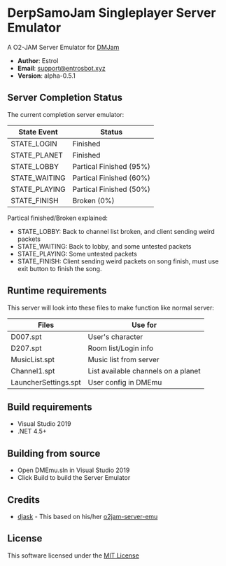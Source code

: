 # DerpSamoJam Singleplayer Server Emulator
A O2-JAM Server Emulator for [DMJam](http://dpjam.net) 
* **Author**: Estrol
* **Email**: support@entrosbot.xyz
* **Version**: alpha-0.5.1

## Server Completion Status
The current completion server emulator:

| State Event | Status |
| -------- | --------|
| STATE_LOGIN | Finished |
| STATE_PLANET | Finished |
| STATE_LOBBY | Partical Finished (95%) | 
| STATE_WAITING | Partical Finished (60%) | 
| STATE_PLAYING | Partical Finished (50%) |
| STATE_FINISH | Broken (0%) |

Partical finished/Broken explained:
* STATE_LOBBY: Back to channel list broken, and client sending weird packets
* STATE_WAITING: Back to lobby, and some untested packets
* STATE_PLAYING: Some untested packets
* STATE_FINISH: Client sending weird packets on song finish, must use exit button to finish the song.

## Runtime requirements
This server will look into these files to make function like normal server:

| Files  | Use for |
| -------- | --------|
| D007.spt | User's character |
| D207.spt | Room list/Login info |
| MusicList.spt | Music list from server | 
| Channel1.spt | List available channels on a planet | 
| LauncherSettings.spt | User config in DMEmu |


## Build requirements
* Visual Studio 2019
* .NET 4.5+

## Building from source
* Open DMEmu.sln in Visual Studio 2019
* Click Build to build the Server Emulator

## Credits
* [djask](https://github.com/djask) - This based on his/her [o2jam-server-emu](https://github.com/djask/o2jam-server-emu)

## License
This software licensed under the [MIT License](License)